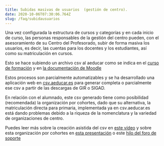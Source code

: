 ```yaml
---
title: Subidas masivas de usuarios  (gestión de centro).
date: 2020-10-06T07:30:06.764Z
slug: /faq/subidausuarios
---
```

Una vez configurada la estructura de cursos y categorías y en cada inicio de curso, las personas responsables de la gestión del centro pueden, con el asesoramiento de su Centro del Profesorado, subir de forma masiva los usuarios, es decir, las cuentas para los docentes y los estudiantes, así como su matriculación en cursos.

Esto se hace subiendo un archivo csv al aeducar como se indica en el [curso de formación](https://libros.catedu.es/books/gestion-de-aeducar-en-un-centro-educativo/page/1-como-matricular-alumnado-y-profesorado-de-forma-masiva) y en [la documentación de Moodle](https://docs.moodle.org/all/es/37/Subir_usuarios)

Estos procesos son parcialmente automatizables y se ha desarrollado una aplicación web en [csv.aeducar.es](csv.aeducar.es) para generar completa o parcialmente ese csv a partir de las descargas de GIR o SIGAD.

En relación con el alumnado, este csv generado tiene como posibilidad (recomendada) la organización por cohortes, dado que su alternativa, la matriculación directa para primaria, implementada ya en csv.aeducar.es está dando problemas debido a la riqueza de la nomenclatura y la variedad de organizaciones de centro.

Puedes leer más sobre la creación asistida del csv en [este vídeo](http://youtu.be/3jlNUmzcHLo?hd=1) y sobre esta organización por cohortes en [esta presentación](https://docs.google.com/presentation/d/e/2PACX-1vQzcK1GQK22O61pmpCVsF4hzRU4JyDLh5ozJxkSPrOLOynYIMC-l_Ga1JzRL54r3aiPgcLsyjLdHB2M/pub?start=false&loop=false&delayms=3000&slide=id.p) o este [hilo del foro de soporte](https://soportearagon.catedu.es/boards/2/topics/9)
